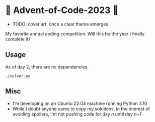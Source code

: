 # 🎄 Advent-of-Code-2023 🎄

* TODO: cover art, once a clear theme emerges

My favorite annual coding competition. Will this be the year I finally complete it?  

## Usage
As of day 2, there are no dependencies.
```
./solver.py
```

## Misc
* I'm developing on an Ubuntu 22.04 machine running Python 3.10
* While I doubt anyone cares to copy my solutions, in the interest of avoiding spoilers, I'm not pushing code for day *n* until day *n+1* 
